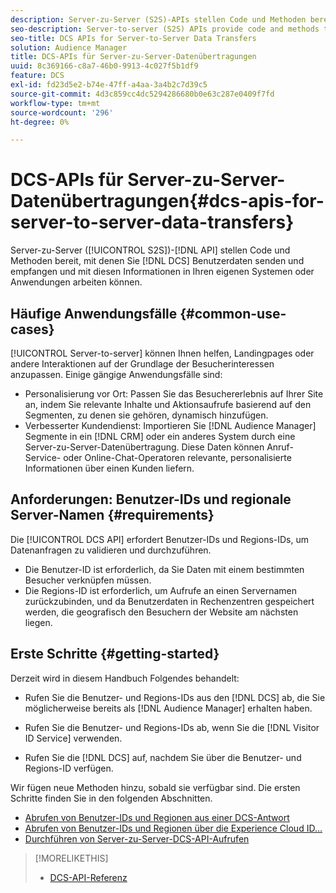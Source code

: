 ```yaml
---
description: Server-zu-Server (S2S)-APIs stellen Code und Methoden bereit, mit denen Sie DCS-Benutzerdaten senden und empfangen und mit diesen Informationen in Ihren eigenen Systemen oder Anwendungen arbeiten können.
seo-description: Server-to-server (S2S) APIs provide code and methods that let you send and receive DCS user data and work with this information in your own systems or applications.
seo-title: DCS APIs for Server-to-Server Data Transfers
solution: Audience Manager
title: DCS-APIs für Server-zu-Server-Datenübertragungen
uuid: 8c369166-c8a7-46b0-9913-4c027f5b1df9
feature: DCS
exl-id: fd23d5e2-b74e-47ff-a4aa-3a4b2c7d39c5
source-git-commit: 4d3c859cc4dc5294286680b0e63c287e0409f7fd
workflow-type: tm+mt
source-wordcount: '296'
ht-degree: 0%

---
```


# DCS-APIs für Server-zu-Server-Datenübertragungen{#dcs-apis-for-server-to-server-data-transfers}

Server-zu-Server ([!UICONTROL S2S])-[!DNL API] stellen Code und Methoden bereit, mit denen Sie [!DNL DCS] Benutzerdaten senden und empfangen und mit diesen Informationen in Ihren eigenen Systemen oder Anwendungen arbeiten können.

## Häufige Anwendungsfälle {#common-use-cases}

[!UICONTROL Server-to-server] können Ihnen helfen, Landingpages oder andere Interaktionen auf der Grundlage der Besucherinteressen anzupassen. Einige gängige Anwendungsfälle sind:

* Personalisierung vor Ort: Passen Sie das Besuchererlebnis auf Ihrer Site an, indem Sie relevante Inhalte und Aktionsaufrufe basierend auf den Segmenten, zu denen sie gehören, dynamisch hinzufügen.
* Verbesserter Kundendienst: Importieren Sie [!DNL Audience Manager] Segmente in ein [!DNL CRM] oder ein anderes System durch eine Server-zu-Server-Datenübertragung. Diese Daten können Anruf-Service- oder Online-Chat-Operatoren relevante, personalisierte Informationen über einen Kunden liefern.

## Anforderungen: Benutzer-IDs und regionale Server-Namen {#requirements}

Die [!UICONTROL DCS API] erfordert Benutzer-IDs und Regions-IDs, um Datenanfragen zu validieren und durchzuführen.

* Die Benutzer-ID ist erforderlich, da Sie Daten mit einem bestimmten Besucher verknüpfen müssen.
* Die Regions-ID ist erforderlich, um Aufrufe an einen Servernamen zurückzubinden, und da Benutzerdaten in Rechenzentren gespeichert werden, die geografisch den Besuchern der Website am nächsten liegen.

## Erste Schritte {#getting-started}

Derzeit wird in diesem Handbuch Folgendes behandelt:

* Rufen Sie die Benutzer- und Regions-IDs aus den [!DNL DCS] ab, die Sie möglicherweise bereits als [!DNL Audience Manager] erhalten haben.

* Rufen Sie die Benutzer- und Regions-IDs ab, wenn Sie die [!DNL Visitor ID Service] verwenden.
* Rufen Sie die [!DNL DCS] auf, nachdem Sie über die Benutzer- und Regions-ID verfügen.

Wir fügen neue Methoden hinzu, sobald sie verfügbar sind. Die ersten Schritte finden Sie in den folgenden Abschnitten.

* [Abrufen von Benutzer-IDs und Regionen aus einer DCS-Antwort](dcs-aam-ids.md)
* [Abrufen von Benutzer-IDs und Regionen über die Experience Cloud ID…](dcs-mcid-ids.md)
* [Durchführen von Server-zu-Server-DCS-API-Aufrufen](dcs-s2s-calls.md)

>[!MORELIKETHIS]
>
>* [DCS-API-Referenz](../../../api/dcs-intro/dcs-api-reference/dcs-api-methods.md)

